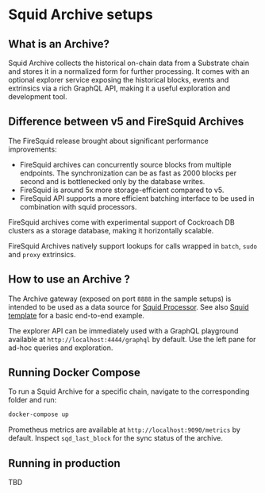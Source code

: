 # Squid Archive setups

## What is an Archive?

Squid Archive collects the historical on-chain data from a Substrate chain and stores it in a normalized form for further processing.
It comes with an optional explorer service exposing the historical blocks, events and extrinsics via a rich GraphQL API, making it a useful exploration and development tool. 

## Difference between v5 and FireSquid Archives

The FireSquid release brought about significant performance improvements:

- FireSquid archives can concurrently source blocks from multiple endpoints. The synchronization can be as fast as 2000 blocks per second and is bottlenecked only by the database writes. 
- FireSquid is around 5x more storage-efficient compared to v5. 
- FireSquid API supports a more efficient batching interface to be used in combination with squid processors. 

FireSquid archives come with experimental support of Cockroach DB clusters as a storage database, making it horizontally scalable. 

FireSquid Archives natively support lookups for calls wrapped in `batch`, `sudo` and `proxy` extrinsics. 



## How to use an Archive ?

The Archive gateway (exposed on port `8888` in the sample setups) is intended to be used as a data source for [Squid Processor](https://github.com/subsquid/squid/tree/master/substrate-processor). See also [Squid template](https://github.com/subsquid/squid-template) for a basic end-to-end example.

The explorer API can be immediately used with a GraphQL playground available at `http://localhost:4444/graphql` by default. Use the left pane for ad-hoc queries and exploration. 

## Running Docker Compose

To run a Squid Archive for a specific chain, navigate to the corresponding folder and run:

```sh
docker-compose up
```

Prometheus metrics are available at `http://localhost:9090/metrics` by default. Inspect `sqd_last_block` for the sync status of the archive. 

## Running in production

TBD

